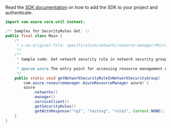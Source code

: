 Read the [SDK documentation](https://github.com/Azure/azure-sdk-for-java/blob/azure-resourcemanager_2.12.0/sdk/resourcemanager/azure-resourcemanager/README.md) on how to add the SDK to your project and authenticate.

```java
import com.azure.core.util.Context;

/** Samples for SecurityRules Get. */
public final class Main {
    /*
     * x-ms-original-file: specification/network/resource-manager/Microsoft.Network/stable/2021-05-01/examples/NetworkSecurityGroupRuleGet.json
     */
    /**
     * Sample code: Get network security rule in network security group.
     *
     * @param azure The entry point for accessing resource management APIs in Azure.
     */
    public static void getNetworkSecurityRuleInNetworkSecurityGroup(
        com.azure.resourcemanager.AzureResourceManager azure) {
        azure
            .networks()
            .manager()
            .serviceClient()
            .getSecurityRules()
            .getWithResponse("rg1", "testnsg", "rule1", Context.NONE);
    }
}
```
